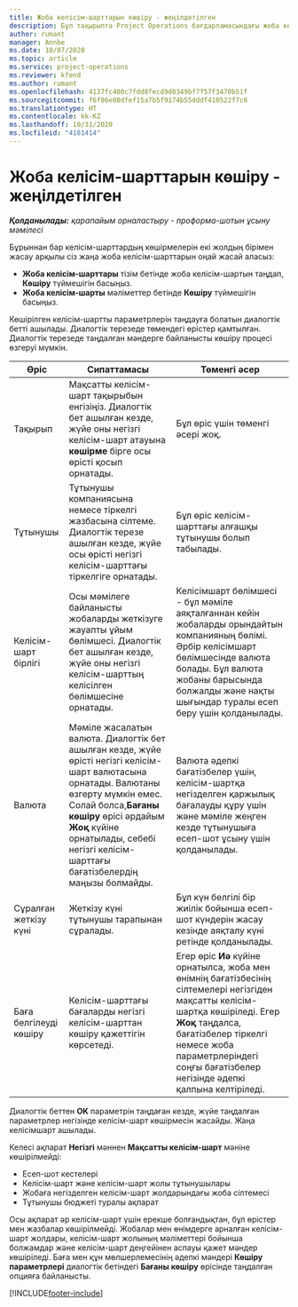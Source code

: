 ```yaml
---
title: Жоба келісім-шарттарын көшіру - жеңілдетілген
description: Бұл тақырыпта Project Operations бағдарламасындағы жоба келісім-шарттарын көшіру туралы ақпарат берілген.
author: rumant
manager: Annbe
ms.date: 10/07/2020
ms.topic: article
ms.service: project-operations
ms.reviewer: kfend
ms.author: rumant
ms.openlocfilehash: 4137fc400c7fdd8fecd9d8349bf7f57f3470b51f
ms.sourcegitcommit: f6f86e80dfef15a7b5f9174b55dddf410522f7c8
ms.translationtype: HT
ms.contentlocale: kk-KZ
ms.lasthandoff: 10/31/2020
ms.locfileid: "4181414"
---
```

# <a name="copy-project-contracts---lite"></a>Жоба келісім-шарттарын көшіру - жеңілдетілген

_**Қолданылады:** қарапайым орналастыру - проформа-шотын ұсыну мәмілесі_

Бұрыннан бар келісім-шарттардың көшірмелерін екі жолдың бірімен жасау арқылы сіз жаңа жоба келісім-шарттарын оңай жасай аласыз: 

  - **Жоба келісім-шарттары** тізім бетінде жоба келісім-шартын таңдап, **Көшіру** түймешігін басыңыз.
  - **Жоба келісім-шарты** мәліметтер бетінде **Көшіру** түймешігін басыңыз.

Көшірілген келісім-шартты параметрлерін таңдауға болатын диалогтік бетті ашылады. Диалогтік терезеде төмендегі өрістер қамтылған. Диалогтік терезеде таңдалған мәндерге байланысты көшіру процесі өзгеруі мүмкін.

| **Өріс** | **Сипаттамасы** | **Төменгі әсер** |
| --- | --- | --- |
| Тақырып | Мақсатты келісім-шарт тақырыбын енгізіңіз. Диалогтік бет ашылған кезде, жүйе оны негізгі келісім-шарт атауына **көшірме** бірге осы өрісті қосып орнатады. | Бұл өріс үшін төменгі әсері жоқ. |
| Тұтынушы | Тұтынушы компаниясына немесе тіркелгі жазбасына сілтеме. Диалогтік терезе ашылған кезде, жүйе осы өрісті негізгі келісім-шарттағы тіркелгіге орнатады. | Бұл өріс келісім-шарттағы алғашқы тұтынушы болып табылады. |
| Келісім-шарт бірлігі | Осы мәмілеге байланысты жобаларды жеткізуге жауапты ұйым бөлімшесі. Диалогтік бет ашылған кезде, жүйе оны негізгі келісім-шарттың келісілген бөлімшесіне орнатады. | Келісімшарт бөлімшесі - бұл мәміле аяқталғаннан кейін жобаларды орындайтын компанияның бөлімі. Әрбір келісімшарт бөлімшесінде валюта болады. Бұл валюта жобаны барысында болжалды және нақты шығындар туралы есеп беру үшін қолданылады. |
| Валюта | Мәміле жасалатын валюта. Диалогтік бет ашылған кезде, жүйе өрісті негізгі келісім-шарт валютасына орнатады. Валютаны өзгерту мүмкін емес. Солай болса,**Бағаны көшіру** өрісі әрдайым **Жоқ** күйіне орнатылады, себебі негізгі келісім-шарттағы бағатізбелердің маңызы болмайды. | Валюта әдепкі бағатізбелер үшін, келісім-шартқа негізделген қаржылық бағалауды құру үшін және мәміле жеңген кезде тұтынушыға есеп-шот ұсыну үшін қолданылады. |
| Сұралған жеткізу күні | Жеткізу күні тұтынушы тарапынан сұралады. | Бұл күн белгілі бір жиілік бойынша есеп-шот күндерін жасау кезінде аяқталу күні ретінде қолданылады. |
| Баға белгілеуді көшіру | Келісім-шарттағы бағаларды негізгі келісім-шарттан көшіру қажеттігін көрсетеді. | Егер өріс **Иә** күйіне орнатылса, жоба мен өнімнің бағатізбесінің сілтемелері негізгіден мақсатты келісім-шартқа көшіріледі. Егер **Жоқ** таңдалса, бағатізбелер тіркелгі немесе жоба параметрлеріндегі соңғы бағатізбелер негізінде әдепкі қалпына келтіріледі. |

Диалогтік беттен **OK** параметрін таңдаған кезде, жүйе таңдалған параметрлер негізінде келісім-шарт көшірмесін жасайды. Жаңа келісімшарт ашылады.

Келесі ақпарат **Негізгі** мәннен **Мақсатты келісім-шарт** мәніне көшірілмейді:

  - Есеп-шот кестелері
  - Келісім-шарт және келісім-шарт жолы тұтынушылары
  - Жобаға негізделген келісім-шарт жолдарындағы жоба сілтемесі
  - Тұтынушы бюджеті туралы ақпарат

Осы ақпарат әр келісім-шарт үшін ерекше болғандықтан, бұл өрістер мен жазбалар көшірілмейді. Жобалар мен өнімдерге арналған келісім-шарт жолдары, келісім-шарт жолының мәліметтері бойынша болжамдар және келісім-шарт деңгейінен аспауы қажет мәндер көшіріледі. Баға мен құн мөлшерлемесінің әдепкі мәндері **Көшіру параметрлері** диалогтік бетіндегі **Бағаны көшіру** өрісінде таңдалған опцияға байланысты.


[!INCLUDE[footer-include](../../includes/footer-banner.md)]
